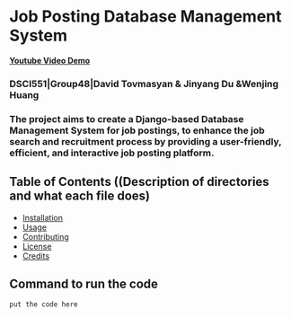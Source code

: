 # Job Posting Database Management System
**[Youtube Video Demo](https://www.youtube.com)**
### DSCI551|Group48|David Tovmasyan & Jinyang Du &Wenjing Huang
### The project aims to create a Django-based Database Management System for job postings, to enhance the job search and recruitment process by providing a user-friendly, efficient, and interactive job posting platform.

## Table of Contents ((Description of directories and what each file does)
- [Installation](#installation)
- [Usage](#usage)
- [Contributing](#contributing)
- [License](#license)
- [Credits](#credits)

## Command to run the code
```
put the code here
```
